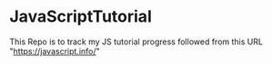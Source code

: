 # JavaScriptTutorial
This Repo is to track my JS tutorial progress followed from this URL "https://javascript.info/"

